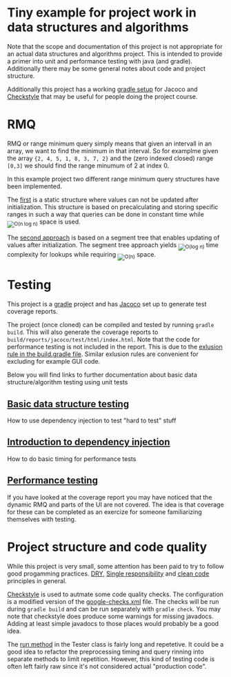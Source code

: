 # Tiny example for project work in data structures and algorithms

Note that the scope and documentation of this project is not appropriate for an actual data structures and algorithms project. This is intended to provide a primer into unit and performance testing with java (and gradle). Additionally there may be some general notes about code and project structure.

Additionally this project has a working [gradle setup](build.gradle) for Jacoco and [Checkstyle](config/checkstyle/checkstyle.xml) that may be useful for people doing the project course.

# RMQ

RMQ or range minimum query simply means that given an intervall in an array, we want to find the minimum in that interval. So for examplme given the array `{2, 4, 5, 1, 8, 3, 7, 2}` and the (zero indexed closed) range `[0,3]` we should find the range minumum of 2 at index 0.

In this example project two different range minimum query structures have been implemented.

The [first](src/main/java/rmq/domain/StaticRMQ.java) is a static structure where values can not be updated after initialization. This structure is based on precalculating and storing specific ranges in such a way that queries can be done in constant time while <sub><img src="https://latex.codecogs.com/svg.latex?\mathcal{O}(n&space;\log&space;n)" title="O(n log n)" /></sub> space is used.

The [second approach](src/main/java/rmq/domain/DynamicRMQ.java) is based on a segment tree that enables updating of values after initialization. The segment tree approach yields <sub><img src="https://latex.codecogs.com/svg.latex?\mathcal{O}(\log&space;n)" title="O(log n)" /></sub> time complexity for lookups while requiring <sub><img src="https://latex.codecogs.com/svg.latex?\mathcal{O}(n)" title="O(n)" /></sub> space.

# Testing

This project is a [gradle](https://gradle.org/) project and has [Jacoco](https://docs.gradle.org/current/userguide/jacoco_plugin.html) set up to generate test coverage reports.

The project (once cloned) can be compiled and tested by running `gradle build`. This will also generate the coverage reports to `build/reports/jacoco/test/html/index.html`. Note that the code for performance testing is not included in the report. This is due to the [exlusion rule in the build.gradle file](build.gradle#L41). Similar exlusion rules are convenient for excluding for example GUI code.

Below you will find links to further documentation about basic data structure/algorithm testing using unit tests

## [Basic data structure testing](src/test/java/rmq/domain)

How to use dependency injection to test "hard to test" stuff

## [Introduction to dependency injection](src/test/java/rmq/ui)

How to do basic timing for performance tests

## [Performance testing](src/main/java/rmq/util)

If you have looked at the coverage report you may have noticed that the dynamic RMQ and parts of the UI are not covered. The idea is that coverage for these can be completed as an exercize for someone familiarizing themselves with testing.

# Project structure and code quality

While this project is very small, some attention has been paid to try to follow good progamming practices. [DRY](https://en.wikipedia.org/wiki/Don%27t_repeat_yourself), [Single responsibility](https://en.wikipedia.org/wiki/Single_responsibility_principle) and [clean code](https://medium.com/mindorks/how-to-write-clean-code-lessons-learnt-from-the-clean-code-robert-c-martin-9ffc7aef870c) principles in general.

[Checkstyle](https://docs.gradle.org/current/userguide/checkstyle_plugin.html) is used to autmate some code quality checks. The configuration is a modified version of the [google-checks.xml](https://github.com/checkstyle/checkstyle/blob/master/src/main/resources/google_checks.xml) file. The checks will be run during `gradle build` and can be run separately with `gradle check`. You may note that checkstyle does produce some warnings for missing javadocs. Adding at least simple javadocs to those places would probably be a good idea.

The [run method](src/main/java/rmq/util/Tester.java#L26) in the Tester class is fairly long and repetetive. It could be a good idea to refactor the preprocessing timing and query rinning into separate methods to limit repetition. However, this kind of testing code is often left fairly raw since it's not considered actual "production code". 
